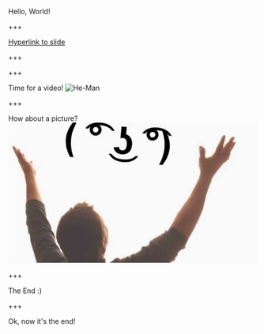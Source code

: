 Hello, World!

+++

[Hyperlink to slide](/themantalope/RSNA_ML_slides/#next)

+++

<a id="next"> </a>

+++

Time for a video!
![He-Man](https://www.youtube.com/embed/32FB-gYr49Y)

+++

How about a picture?
![Image](assets/lenny.png)

+++

The End :)


+++

Ok, now it's the end!
